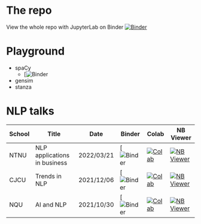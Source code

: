 # The repo

View the whole repo with JupyterLab on Binder
[![Binder](https://mybinder.org/badge_logo.svg)](https://mybinder.org/v2/gh/howard-haowen/NLP-demos/HEAD)

# Playground 
- spaCy
  - [![Binder](https://mybinder.org/v2/gh/howard-haowen/rise-env/main?urlpath=git-pull%3Frepo%3Dhttps%253A%252F%252Fgithub.com%252Fhoward-haowen%252FNLP-demos%26urlpath%3Dtree%252FNLP-demos%252Fspacy_playground.ipynb%26branch%3Dmain)
- gensim
- stanza

# NLP talks

| School | Title | Date | Binder | Colab | NB Viewer | 
| ------------- | ------------- | ------------- | ------------- | ------------- | ------------- |
| NTNU  | NLP applications in business | 2022/03/21  | [![Binder](https://mybinder.org/v2/gh/howard-haowen/rise-env/main?urlpath=git-pull%3Frepo%3Dhttps%253A%252F%252Fgithub.com%252Fhoward-haowen%252FNLP-demos%26urlpath%3Dtree%252FNLP-demos%252FNTNU_talk.ipynb%26branch%3Dmain) | [![Colab](https://colab.research.google.com/assets/colab-badge.svg)](https://colab.research.google.com/github/howard-haowen/NLP-demos/blob/main/NTNU_talk.ipynb) | [![NB Viewer](https://img.shields.io/badge/NBViewer-F37626?style=flat-square&logo=jupyter&logoColor=white)](https://nbviewer.org/github/howard-haowen/NLP-demos/blob/main/NTNU_talk.ipynb) |
| CJCU  | Trends in NLP | 2021/12/06  | [![Binder](https://mybinder.org/v2/gh/howard-haowen/rise-env/main?urlpath=git-pull%3Frepo%3Dhttps%253A%252F%252Fgithub.com%252Fhoward-haowen%252FNLP-demos%26urlpath%3Dtree%252FNLP-demos%252FCJCU_talk.ipynb%26branch%3Dmain) | [![Colab](https://colab.research.google.com/assets/colab-badge.svg)](https://colab.research.google.com/github/howard-haowen/NLP-demos/blob/main/CJCU_talk.ipynb) | [![NB Viewer](https://img.shields.io/badge/NBViewer-F37626?style=flat-square&logo=jupyter&logoColor=white)](https://nbviewer.org/github/howard-haowen/NLP-demos/blob/main/CJCU_talk.ipynb) |
| NQU  | AI and NLP | 2021/10/30  | [![Binder](https://mybinder.org/v2/gh/howard-haowen/rise-env/main?urlpath=git-pull%3Frepo%3Dhttps%253A%252F%252Fgithub.com%252Fhoward-haowen%252FNLP-demos%26urlpath%3Dtree%252FNLP-demos%252FNQU_talk.ipynb%26branch%3Dmain) | [![Colab](https://colab.research.google.com/assets/colab-badge.svg)](https://colab.research.google.com/github/howard-haowen/NLP-demos/blob/main/NQU_talk.ipynb) | [![NB Viewer](https://img.shields.io/badge/NBViewer-F37626?style=flat-square&logo=jupyter&logoColor=white)](https://nbviewer.org/github/howard-haowen/NLP-demos/blob/main/NQU_talk.ipynb) |
